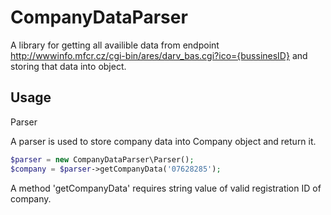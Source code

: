  CompanyDataParser
 =================
 
  A library for getting all availible data from endpoint http://wwwinfo.mfcr.cz/cgi-bin/ares/darv_bas.cgi?ico={bussinesID} and storing that data into object.
  
  Usage
  -----
  
  Parser
  
  A parser is used to store company data into Company object and return it.
  
  ```php
  $parser = new CompanyDataParser\Parser();
  $company = $parser->getCompanyData('07628285');
  ```
  
  A method 'getCompanyData' requires string value of valid registration ID of company.
  